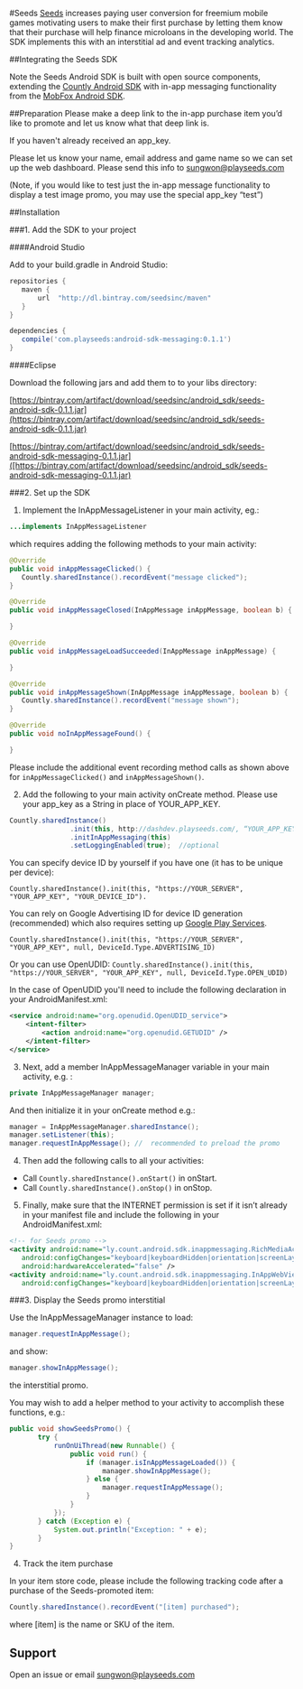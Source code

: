 #Seeds
[Seeds](http://www.playseeds.com) increases paying user conversion for freemium mobile games motivating users to make their first purchase by letting them know that their purchase will help finance microloans in the developing world. The SDK implements this with an interstitial ad and event tracking analytics.

##Integrating the Seeds SDK

Note the Seeds Android SDK is built with open source components, extending the [Countly Android SDK](https://github.com/Countly/countly-sdk-android) with in-app messaging functionality from the [MobFox Android SDK](https://github.com/mobfox/MobFox-Android-SDK).

##Preparation
Please make a deep link to the in-app purchase item you’d like to promote and let us know what that deep link is.

If you haven't already received an app_key.

Please let us know your name,  email address and game name so we can set up the web dashboard. Please send this info to [sungwon@playseeds.com](sungwon@playseeds.com)

(Note, if you would like to test just the in-app message functionality to display a test image promo, you may use the special app_key “test”)

##Installation

###1. Add the SDK to your project

####Android Studio

Add to your build.gradle in Android Studio:

```gradle
repositories {
   maven {
       url  "http://dl.bintray.com/seedsinc/maven"
   }
}

dependencies {
   compile('com.playseeds:android-sdk-messaging:0.1.1')
}
```

####Eclipse

Download the following jars and add them to to your libs directory:


[https://bintray.com/artifact/download/seedsinc/android_sdk/seeds-android-sdk-0.1.1.jar](https://bintray.com/artifact/download/seedsinc/android_sdk/seeds-android-sdk-0.1.1.jar)

[https://bintray.com/artifact/download/seedsinc/android_sdk/seeds-android-sdk-messaging-0.1.1.jar]([https://bintray.com/artifact/download/seedsinc/android_sdk/seeds-android-sdk-messaging-0.1.1.jar)



###2. Set up the SDK

1) Implement the InAppMessageListener in your main activity, eg.:

```java
...implements InAppMessageListener
```

which requires adding the following methods to your main activity:

```java
@Override
public void inAppMessageClicked() {
   Countly.sharedInstance().recordEvent("message clicked");
}

@Override
public void inAppMessageClosed(InAppMessage inAppMessage, boolean b) {

}

@Override
public void inAppMessageLoadSucceeded(InAppMessage inAppMessage) {

}

@Override
public void inAppMessageShown(InAppMessage inAppMessage, boolean b) {
   Countly.sharedInstance().recordEvent("message shown");
}

@Override
public void noInAppMessageFound() {

}
```

Please include the additional event recording method calls as shown above for `inAppMessageClicked()` and `inAppMessageShown()`.

2) Add the following to your main activity onCreate method. Please use your app_key as a String in place of YOUR_APP_KEY.

```java
Countly.sharedInstance()
               .init(this, http://dashdev.playseeds.com/, “YOUR_APP_KEY”, null, “YOUR_DEVICE_ID”)
               .initInAppMessaging(this)
               .setLoggingEnabled(true);  //optional
```

You can specify device ID by yourself if you have one (it has to be unique per device):

`Countly.sharedInstance().init(this, "https://YOUR_SERVER", "YOUR_APP_KEY", "YOUR_DEVICE_ID").`

You can rely on Google Advertising ID for device ID generation (recommended) which also requires setting up [Google Play Services](https://developers.google.com/android/guides/setup).

`Countly.sharedInstance().init(this, "https://YOUR_SERVER", "YOUR_APP_KEY", null, DeviceId.Type.ADVERTISING_ID)`

Or you can use OpenUDID:
`Countly.sharedInstance().init(this, "https://YOUR_SERVER", "YOUR_APP_KEY", null, DeviceId.Type.OPEN_UDID)`

In the case of OpenUDID you'll need to include the following declaration in your AndroidManifest.xml:

```xml
<service android:name="org.openudid.OpenUDID_service">
    <intent-filter>
        <action android:name="org.openudid.GETUDID" />
    </intent-filter>
</service>
```

3) Next, add a member InAppMessageManager  variable in your main activity, e.g. :

```java
private InAppMessageManager manager;
```

And then initialize it in your onCreate method e.g.:

```java
manager = InAppMessageManager.sharedInstance();
manager.setListener(this);
manager.requestInAppMessage(); //  recommended to preload the promo
```

4) Then add the following calls to all your activities:
- Call `Countly.sharedInstance().onStart()` in onStart.
- Call `Countly.sharedInstance().onStop()` in onStop.

5) Finally, make sure that the INTERNET permission is set if it isn’t already in your manifest file and include the following in your AndroidManifest.xml:

```xml
<!-- for Seeds promo -->
<activity android:name="ly.count.android.sdk.inappmessaging.RichMediaActivity"
   android:configChanges="keyboard|keyboardHidden|orientation|screenLayout|uiMode|screenSize|smallestScreenSize"
   android:hardwareAccelerated="false" />
<activity android:name="ly.count.android.sdk.inappmessaging.InAppWebView"
   android:configChanges="keyboard|keyboardHidden|orientation|screenLayout|uiMode|screenSize|smallestScreenSize" />
```

###3. Display the Seeds promo interstitial

Use the InAppMessageManager instance to load:

```java
manager.requestInAppMessage();
```

and show:

```java
manager.showInAppMessage();
```

the interstitial promo.

You may wish to add a helper method to your activity to accomplish these functions, e.g.:

```java
public void showSeedsPromo() {
       try {
           runOnUiThread(new Runnable() {
               public void run() {
                   if (manager.isInAppMessageLoaded()) {
                       manager.showInAppMessage();
                   } else {
                       manager.requestInAppMessage();
                   }
               }
           });
       } catch (Exception e) {
           System.out.println("Exception: " + e);
       }
}
```

4. Track the item purchase

In your item store code, please include the following tracking code after a purchase of the Seeds-promoted item:

```java
Countly.sharedInstance().recordEvent("[item] purchased");
```

where [item] is the name or SKU of the item.

## Support

Open an issue or email [sungwon@playseeds.com](sungwon@playseeds.com)
